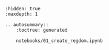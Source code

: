 
```{toctree}
:hidden: true
:maxdepth: 1
```

```{eval-rst}
.. autosummary::
    :toctree: generated

    notebooks/01_create_regdom.ipynb

```
